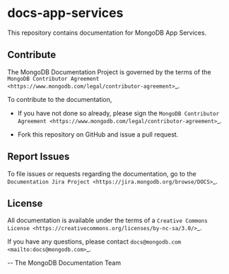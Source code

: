 # docs-app-services

This repository contains documentation for MongoDB App Services.

## Contribute

The MongoDB Documentation Project is governed by the terms of the
`MongoDB Contributor Agreement
<https://www.mongodb.com/legal/contributor-agreement>`_.

To contribute to the documentation,

- If you have not done so already, please sign the `MongoDB Contributor Agreement <https://www.mongodb.com/legal/contributor-agreement>`_.

- Fork this repository on GitHub and issue a pull request.

## Report Issues

To file issues or requests regarding the documentation, go to the
`Documentation Jira Project <https://jira.mongodb.org/browse/DOCS>`_.

## License

All documentation is available under the terms of a `Creative Commons
License <https://creativecommons.org/licenses/by-nc-sa/3.0/>`_.

If you have any questions, please contact `docs@mongodb.com
<mailto:docs@mongodb.com>`_.

-- The MongoDB Documentation Team
